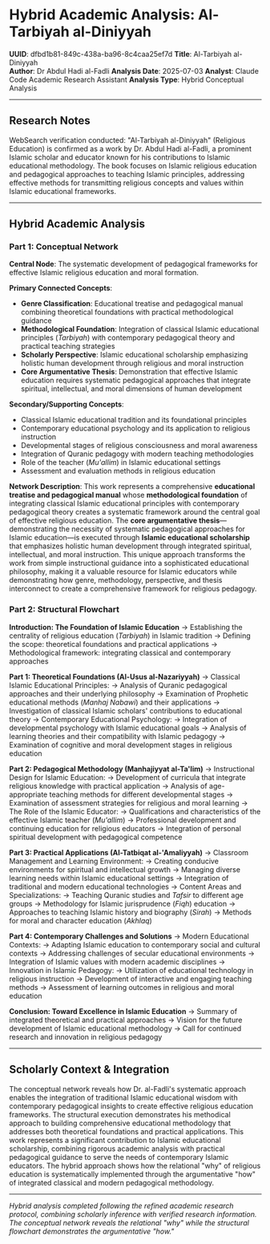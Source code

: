# Hybrid Academic Analysis: Al-Tarbiyah al-Diniyyah

**UUID**: dfbd1b81-849c-438a-ba96-8c4caa25ef7d
**Title**: Al-Tarbiyah al-Diniyyah  
**Author**: Dr Abdul Hadi al-Fadli
**Analysis Date**: 2025-07-03
**Analyst**: Claude Code Academic Research Assistant
**Analysis Type**: Hybrid Conceptual Analysis

---

## Research Notes
WebSearch verification conducted: "Al-Tarbiyah al-Diniyyah" (Religious Education) is confirmed as a work by Dr. Abdul Hadi al-Fadli, a prominent Islamic scholar and educator known for his contributions to Islamic educational methodology. The book focuses on Islamic religious education and pedagogical approaches to teaching Islamic principles, addressing effective methods for transmitting religious concepts and values within Islamic educational frameworks.

---

## Hybrid Academic Analysis

### Part 1: Conceptual Network

**Central Node**: The systematic development of pedagogical frameworks for effective Islamic religious education and moral formation.

**Primary Connected Concepts**:
- **Genre Classification**: Educational treatise and pedagogical manual combining theoretical foundations with practical methodological guidance
- **Methodological Foundation**: Integration of classical Islamic educational principles (*Tarbiyah*) with contemporary pedagogical theory and practical teaching strategies
- **Scholarly Perspective**: Islamic educational scholarship emphasizing holistic human development through religious and moral instruction
- **Core Argumentative Thesis**: Demonstration that effective Islamic education requires systematic pedagogical approaches that integrate spiritual, intellectual, and moral dimensions of human development

**Secondary/Supporting Concepts**:
- Classical Islamic educational tradition and its foundational principles
- Contemporary educational psychology and its application to religious instruction
- Developmental stages of religious consciousness and moral awareness
- Integration of Quranic pedagogy with modern teaching methodologies
- Role of the teacher (*Mu'allim*) in Islamic educational settings
- Assessment and evaluation methods in religious education

**Network Description**: This work represents a comprehensive **educational treatise and pedagogical manual** whose **methodological foundation** of integrating classical Islamic educational principles with contemporary pedagogical theory creates a systematic framework around the central goal of effective religious education. The **core argumentative thesis**—demonstrating the necessity of systematic pedagogical approaches for Islamic education—is executed through **Islamic educational scholarship** that emphasizes holistic human development through integrated spiritual, intellectual, and moral instruction. This unique approach transforms the work from simple instructional guidance into a sophisticated educational philosophy, making it a valuable resource for Islamic educators while demonstrating how genre, methodology, perspective, and thesis interconnect to create a comprehensive framework for religious pedagogy.

### Part 2: Structural Flowchart

**Introduction: The Foundation of Islamic Education**
-> Establishing the centrality of religious education (*Tarbiyah*) in Islamic tradition
-> Defining the scope: theoretical foundations and practical applications
-> Methodological framework: integrating classical and contemporary approaches

**Part 1: Theoretical Foundations (Al-Usus al-Nazariyyah)**
-> Classical Islamic Educational Principles:
   -> Analysis of Quranic pedagogical approaches and their underlying philosophy
   -> Examination of Prophetic educational methods (*Manhaj Nabawi*) and their applications
   -> Investigation of classical Islamic scholars' contributions to educational theory
-> Contemporary Educational Psychology:
   -> Integration of developmental psychology with Islamic educational goals
   -> Analysis of learning theories and their compatibility with Islamic pedagogy
   -> Examination of cognitive and moral development stages in religious education

**Part 2: Pedagogical Methodology (Manhajiyyat al-Ta'lim)**
-> Instructional Design for Islamic Education:
   -> Development of curricula that integrate religious knowledge with practical application
   -> Analysis of age-appropriate teaching methods for different developmental stages
   -> Examination of assessment strategies for religious and moral learning
-> The Role of the Islamic Educator:
   -> Qualifications and characteristics of the effective Islamic teacher (*Mu'allim*)
   -> Professional development and continuing education for religious educators
   -> Integration of personal spiritual development with pedagogical competence

**Part 3: Practical Applications (Al-Tatbiqat al-'Amaliyyah)**
-> Classroom Management and Learning Environment:
   -> Creating conducive environments for spiritual and intellectual growth
   -> Managing diverse learning needs within Islamic educational settings
   -> Integration of traditional and modern educational technologies
-> Content Areas and Specializations:
   -> Teaching Quranic studies and *Tafsir* to different age groups
   -> Methodology for Islamic jurisprudence (*Fiqh*) education
   -> Approaches to teaching Islamic history and biography (*Sirah*)
   -> Methods for moral and character education (*Akhlaq*)

**Part 4: Contemporary Challenges and Solutions**
-> Modern Educational Contexts:
   -> Adapting Islamic education to contemporary social and cultural contexts
   -> Addressing challenges of secular educational environments
   -> Integration of Islamic values with modern academic disciplines
-> Innovation in Islamic Pedagogy:
   -> Utilization of educational technology in religious instruction
   -> Development of interactive and engaging teaching methods
   -> Assessment of learning outcomes in religious and moral education

**Conclusion: Toward Excellence in Islamic Education**
-> Summary of integrated theoretical and practical approaches
-> Vision for the future development of Islamic educational methodology
-> Call for continued research and innovation in religious pedagogy

---

## Scholarly Context & Integration

The conceptual network reveals how Dr. al-Fadli's systematic approach enables the integration of traditional Islamic educational wisdom with contemporary pedagogical insights to create effective religious education frameworks. The structural execution demonstrates his methodical approach to building comprehensive educational methodology that addresses both theoretical foundations and practical applications. This work represents a significant contribution to Islamic educational scholarship, combining rigorous academic analysis with practical pedagogical guidance to serve the needs of contemporary Islamic educators. The hybrid approach shows how the relational "why" of religious education is systematically implemented through the argumentative "how" of integrated classical and modern pedagogical methodology.

---

*Hybrid analysis completed following the refined academic research protocol, combining scholarly inference with verified research information. The conceptual network reveals the relational "why" while the structural flowchart demonstrates the argumentative "how."*